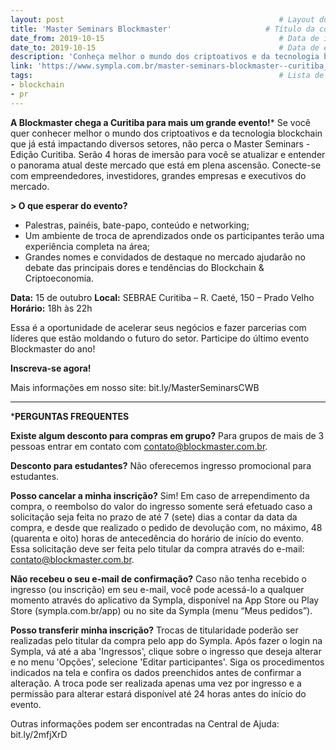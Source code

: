 ```yaml
---
layout: post                                                # Layout do post, deixar por padrão post.
title: 'Master Seminars Blockmaster'                     # Título da conferência.
date_from: 2019-10-15                                       # Data de início da conferência no formado yyyy-mm-dd sem aspas.
date_to: 2019-10-15                                         # Data de encerramento da conferência no formado yyyy-mm-dd sem aspas.
description: 'Conheça melhor o mundo dos criptoativos e da tecnologia blockchain que já está impactando diversos setores.'    # Descrição da conferência.
link: 'https://www.sympla.com.br/master-seminars-blockmaster--curitiba__646713?d=BRAZILIEX30'                      # Link oficial da conferência.
tags:                                                       # Lista de tags associadas a sua conferência. Ex: Linguagem (js) e estado (sp). Caso seja mais de uma linguagem use apenas geral.
- blockchain
- pr
---
```

**A Blockmaster chega a Curitiba para mais um grande evento!***
Se você quer conhecer melhor o mundo dos criptoativos e da tecnologia blockchain que já está impactando diversos setores, não perca o Master Seminars - Edição Curitiba. Serão 4 horas de imersão para você se atualizar e entender o panorama atual deste mercado que está em plena ascensão.
Conecte-se com empreendedores, investidores, grandes empresas e executivos do mercado.

**> O que esperar do evento?**
- Palestras, painéis, bate-papo, conteúdo e networking;
- Um ambiente de troca de aprendizados onde os participantes terão uma experiência completa na área;
- Grandes nomes e convidados de destaque no mercado ajudarão no debate das principais dores e tendências do Blockchain & Criptoeconomia.

**Data:** 15 de outubro
**Local:** SEBRAE Curitiba – R. Caeté, 150 – Prado Velho
**Horário:** 18h às 22h

Essa é a oportunidade de acelerar seus negócios e fazer parcerias com líderes que estão moldando o futuro do setor. Participe do último evento Blockmaster do ano!

**Inscreva-se agora!**

Mais informações em nosso site: bit.ly/MasterSeminarsCWB

_____________

***PERGUNTAS FREQUENTES**

**Existe algum desconto para compras em grupo?**
Para grupos de mais de 3 pessoas entrar em contato com contato@blockmaster.com.br.

**Desconto para estudantes?**
Não oferecemos ingresso promocional para estudantes.

**Posso cancelar a minha inscrição?**
Sim! Em caso de arrependimento da compra, o reembolso do valor do ingresso somente será efetuado caso a solicitação seja feita no prazo de até 7 (sete) dias a contar da data da compra, e desde que realizado o pedido de devolução com, no máximo, 48 (quarenta e oito) horas de antecedência do horário de início do evento. Essa solicitação deve ser feita pelo titular da compra através do e-mail: contato@blockmaster.com.br.

**Não recebeu o seu e-mail de confirmação?**
Caso não tenha recebido o ingresso (ou inscrição) em seu e-mail, você pode acessá-lo a qualquer momento através do aplicativo da Sympla, disponível na App Store ou Play Store (sympla.com.br/app) ou no site da Sympla (menu “Meus pedidos”).

**Posso transferir minha inscrição?**
Trocas de titularidade poderão ser realizadas pelo titular da compra pelo app do Sympla. Após fazer o login na Sympla, vá até a aba 'Ingressos', clique sobre o ingresso que deseja alterar e no menu 'Opções', selecione 'Editar participantes'. Siga os procedimentos indicados na tela e confira os dados preenchidos antes de confirmar a alteração. A troca pode ser realizada apenas uma vez por ingresso e a permissão para alterar estará disponível até 24 horas antes do início do evento.

Outras informações podem ser encontradas na Central de Ajuda: bit.ly/2mfjXrD
